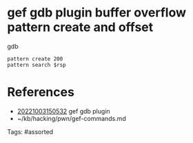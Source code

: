 # gef gdb plugin buffer overflow pattern create and offset
gdb
```
pattern create 200
pattern search $rsp
```

# References
- [20221003150532](/zet/20221003150532/) gef gdb plugin
- ~/kb/hacking/pwn/gef-commands.md

Tags:
    #assorted

